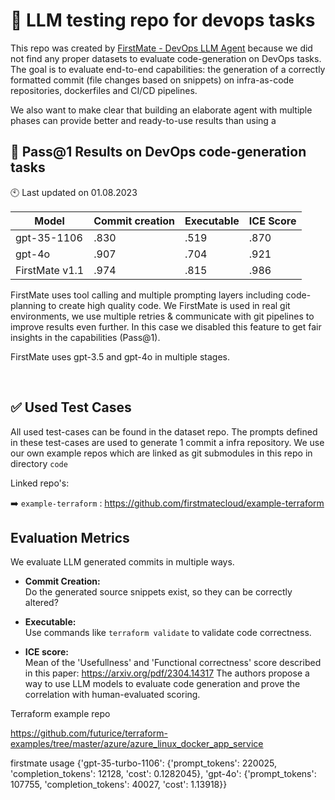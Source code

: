# 🤖 LLM testing repo for devops tasks

This repo was created by [FirstMate - DevOps LLM Agent](https://firstmate.cloud) because we did not find any proper datasets to evaluate code-generation on DevOps tasks.
The goal is to evaluate end-to-end capabilities: the generation of a correctly formatted commit (file changes based on snippets) on infra-as-code repositories, dockerfiles and CI/CD pipelines.

We also want to make clear that building an elaborate agent with multiple phases can provide better and ready-to-use results than using a 


## 🧪 Pass@1 Results on DevOps code-generation tasks

🕙 Last updated on 01.08.2023

| Model          | Commit creation | Executable | ICE Score |
|----------------|-----------------|------------|-----------|
| gpt-35-1106    | .830            | .519       | .870      |
| gpt-4o         | .907            | .704       | .921      |
| FirstMate v1.1 | .974            | .815       | .986      |


FirstMate uses tool calling and multiple prompting layers including code-planning to create high quality code.
We FirstMate is used in real git environments, we use multiple retries & communicate with git pipelines to improve results even further.
In this case we disabled this feature to get fair insights in the capabilities (Pass@1).

FirstMate uses gpt-3.5 and gpt-4o in multiple stages.

<br>

## ✅ Used Test Cases

All used test-cases can be found in the dataset repo.
The prompts defined in these test-cases are used to generate 1 commit a infra repository.
We use our own example repos which are linked as git submodules in this repo in directory `code`

Linked repo's:

➡️ `example-terraform` : https://github.com/firstmatecloud/example-terraform

## Evaluation Metrics

We evaluate LLM generated commits in multiple ways.

- **Commit Creation:**  
Do the generated source snippets exist, so they can be correctly altered?

- **Executable:**  
Use commands like `terraform validate` to validate code correctness.

- **ICE score:**  
Mean of the 'Usefullness' and 'Functional correctness' score described in this paper:
https://arxiv.org/pdf/2304.14317
The authors propose a way to use LLM models to evaluate code generation and prove the correlation with human-evaluated
scoring.

Terraform example repo

https://github.com/futurice/terraform-examples/tree/master/azure/azure_linux_docker_app_service

firstmate usage
{'gpt-35-turbo-1106': {'prompt_tokens': 220025, 'completion_tokens': 12128, 'cost': 0.1282045}, 'gpt-4o': {'prompt_tokens': 107755, 'completion_tokens': 40027, 'cost': 1.13918}}
